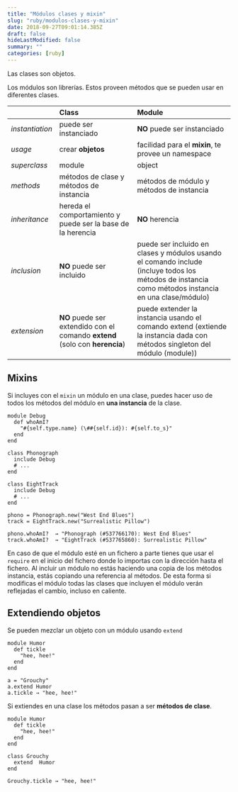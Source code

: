 ```yaml
---
title: "Módulos clases y mixin"
slug: "ruby/modulos-clases-y-mixin"
date: 2018-09-27T09:01:14.385Z
draft: false
hideLastModified: false
summary: ""
categories: [ruby]
---
```




  Las clases son objetos.

  Los módulos son librerías. Estos proveen métodos que se pueden usar en
  diferentes clases.


|      | Class           | Module         |
| :------------- | :-------------  | :------------- |
| *instantiation*  | puede ser instanciado | __NO__ puede ser instanciado |
| *usage*          | crear __objetos__ | facilidad para el __mixin__, te provee un namespace |
| *superclass*     | module          |      object    |
| *methods*        | métodos de clase y métodos de instancia | métodos de módulo y métodos de instancia |
| *inheritance*    | hereda el comportamiento y puede ser la base de la herencia | __NO__ herencia |
| *inclusion*      | __NO__ puede ser incluido | puede ser incluido en clases y módulos usando el comando include (incluye todos los métodos de instancia como métodos instancia en una clase/módulo) |
| *extension*      | __NO__ puede ser extendido con el comando __extend__ (solo con __herencia__) | puede extender la instancia usando el comando extend (extiende la instancia dada con métodos singleton del módulo (module)) |


Mixins
--------------------------------------------------------------------------------

  Si incluyes con el `mixin` un módulo en una clase, puedes hacer uso de todos
  los métodos del módulo en __una instancia__ de la clase.

````````````````````````````````````````````````````````````````````````````````
module Debug
  def whoAmI?
    "#{self.type.name} (\##{self.id}): #{self.to_s}"
  end
end

class Phonograph
  include Debug
  # ...
end

class EightTrack
  include Debug
  # ...
end

phono = Phonograph.new("West End Blues")
track = EightTrack.new("Surrealistic Pillow")

phono.whoAmI?  → "Phonograph (#537766170): West End Blues"
track.whoAmI?  → "EightTrack (#537765860): Surrealistic Pillow"
````````````````````````````````````````````````````````````````````````````````

  En caso de que el módulo esté en un fichero a parte tienes que usar el
  `require` en el inicio del fichero donde lo importas con la dirección hasta el
  fichero. Al incluir un módulo no estás haciendo una copia de los métodos
  instancia, estás copiando una referencia al métodos. De esta forma si
  modificas el módulo todas las clases que incluyen el módulo verán reflejadas
  el cambio, incluso en caliente.

[module-mixin]: http://phrogz.net/programmingruby/tut_modules.html#mixins
[classes]: http://phrogz.net/programmingruby/classes.html

Extendiendo objetos
--------------------------------------------------------------------------------

  Se pueden mezclar un objeto con un módulo usando `extend`

````````````````````````````````````````````````````````````````````````````````
module Humor
  def tickle
    "hee, hee!"
  end
end

a = "Grouchy"
a.extend Humor
a.tickle → "hee, hee!"
````````````````````````````````````````````````````````````````````````````````

  Si extiendes en una clase los métodos pasan a ser __métodos de clase__.

````````````````````````````````````````````````````````````````````````````````
module Humor
  def tickle
    "hee, hee!"
  end
end

class Grouchy
  extend  Humor
end

Grouchy.tickle → "hee, hee!"
````````````````````````````````````````````````````````````````````````````````

[classes-extend-objects]: http://phrogz.net/programmingruby/classes.html#extendingobjects

<!-- TODO -->
[class-and-module-definition]: http://phrogz.net/programmingruby/classes.html#classandmoduledefinitions

